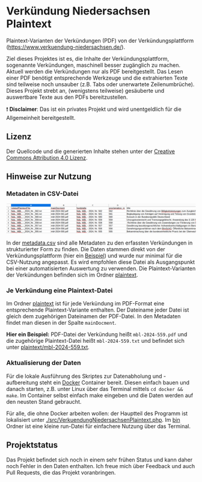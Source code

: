 # Verkündung Niedersachsen Plaintext

Plaintext-Varianten der Verkündungen (PDF) von der Verkündungsplattform (https://www.verkuendung-niedersachsen.de/).

Ziel dieses Projektes ist es, die Inhalte der Verkündungsplattform, sogenannte Verkündungen, maschinell besser zugänglich zu machen.
Aktuell werden die Verkündungen nur als PDF bereitgestellt.
Das Lesen einer PDF benötigt entsprechende Werkzeuge und die extrahierten Texte sind teilweise noch unsauber (z.B. Tabs oder unerwartete Zeilenumbrüche).
Dieses Projekt strebt an, (wenigstens teilweise) gesäuberte und auswertbare Texte aus den PDFs bereitzustellen.

:exclamation: **Disclaimer**: Das ist ein privates Projekt und wird unentgeldlich für die Allgemeinheit bereitgestellt.

## Lizenz

Der Quellcode und die generierten Inhalte stehen unter der [Creative Commons Attribution 4.0 Lizenz](https://creativecommons.org/licenses/by/4.0/deed.de).

## Hinweise zur Nutzung

### Metadaten in CSV-Datei

![](./csv-screenshot.png)

In der [metadata.csv](./metadata.csv) sind alle Metadaten zu den erfassten Verkündungen in strukturierter Form zu finden.
Die Daten stammen direkt von der Verkündungsplattform (hier ein [Beispiel](https://www.verkuendung-niedersachsen.de/ndsgvbl/2024/94/)) und wurde nur minimal für die CSV-Nutzung angepasst.
Es wird empfohlen diese Datei als Ausgangspunkt bei einer automatisierten Auswertung zu verwenden.
Die Plaintext-Varianten der Verkündungen befinden sich im Ordner [plaintext](./plaintext).

### Je Verkündung eine Plaintext-Datei

Im Ordner [plaintext](./plaintext) ist für jede Verkündung im PDF-Format eine entsprechende Plaintext-Variante enthalten.
Der Dateiname jeder Datei ist gleich dem zugehörigen Dateinamen der PDF-Datei.
In den Metadaten findet man diesen in der Spalte `mainDocment`.

**Hier ein Beispiel:** PDF-Datei der Verkündung heißt `mbl-2024-559.pdf` und die zugehörige Plaintext-Datei heißt `mbl-2024-559.txt` und befindet sich unter [plaintext/mbl-2024-559.txt](./plaintext/mbl-2024-559.txt).

### Aktualisierung der Daten

Für die lokale Ausführung des Skriptes zur Datenabholung und -aufbereitung steht ein [Docker](./docker) Container bereit.
Diesen einfach bauen und danach starten, z.B. unter Linux über das Terminal mittels `cd docker && make`.
Im Container selbst einfach make eingeben und die Daten werden auf den neusten Stand gebraucht.

Für alle, die ohne Docker arbeiten wollen: der Hauptteil des Programm ist lokalisiert unter [./src/VerkuendungNiedersachsenPlaintext.php](./src/VerkuendungNiedersachsenPlaintext.php).
Im [bin](./bin) Ordner ist eine kleine run-Datei für einfachere Nutzung über das Terminal.

## Projektstatus

Das Projekt befindet sich noch in einem sehr frühen Status und kann daher noch Fehler in den Daten enthalten.
Ich freue mich über Feedback und auch Pull Requests, die das Projekt voranbringen.
